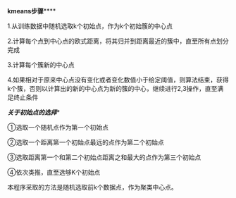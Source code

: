 **********************kmeans步骤**************************

1.从训练数据中随机选取k个初始点，作为k个初始簇的中心点

2.计算每个点到中心点的欧式距离，将其归并到距离最近的簇中，直至所有点划分完成

3.计算每个簇新的中心点

4.如果相对于原来中心点没有变化或者变化数值小于给定阈值，则算法结束，获得k个簇，否则以计算出的新的中心点为新的簇的中心，继续进行2,3操作，直至满足终止条件

*********************关于初始点的选择**********************

①选取一个随机点作为第一个初始点

②选取一个距离第一个初始点最远的点作为第二个初始点

③选取距离第一个和第二个初始点距离之和最大的点作为第三个初始点

④依次类推，直至选够K个初始点

本程序采取的方法是随机选取前k个数据点，作为聚类中心点。